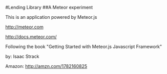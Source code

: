 #Lending Library
##A Meteor experiment


This is an application powered by Meteor.js

http://meteor.com

http://docs.meteor.com/


Following the book "Getting Started with Meteor.js Javascript Framework" 

by: Isaac Strack

Amazon: http://amzn.com/1782160825 